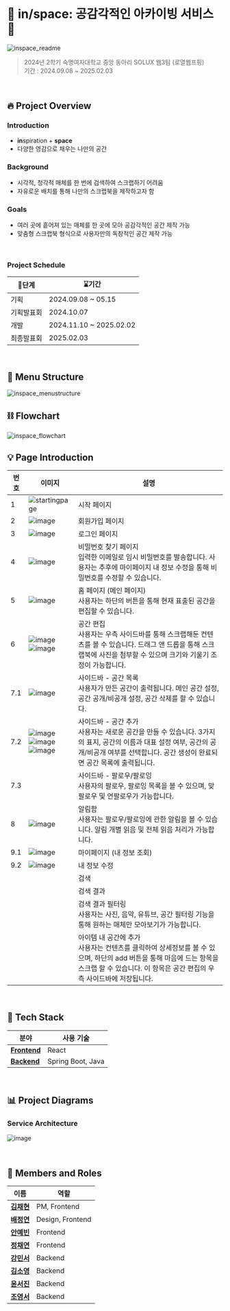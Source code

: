 # 📌 **in/space: 공감각적인 아카이빙 서비스** 📌

![inspace_readme](https://github.com/user-attachments/assets/d7d501d9-79b1-4fc3-a6be-12a3db0bf416)

> 2024년 2학기 숙명여자대학교 중앙 동아리 SOLUX 웹3팀 (로열웹프핑) <br />
> 기간 : 2024.09.08 ~ 2025.02.03 </br>

</br>

## 🔥 **Project Overview**

### Introduction
- **in**spiration + **space**
- 다양한 영감으로 채우는 나만의 공간

### Background
- 시각적, 청각적 매체를 한 번에 검색하여 스크랩하기 어려움
- 자유로운 배치를 통해 나만의 스크랩북을 제작하고자 함

### Goals
- 여러 곳에 흩어져 있는 매체를 한 곳에 모아 공감각적인 공간 제작 가능
- 맞춤형 스크랩북 형식으로 사용자만의 독창적인 공간 제작 가능


</br>

### Project Schedule

|    🚩단계           | ⌛기간              |
|----------------|------------------------|
| 기획           | 2024.09.08 ~ 05.15         |
| 기획발표회      | 2024.10.07              |
| 개발           | 2024.11.10 ~ 2025.02.02   |
| 최종발표회      | 2025.02.03               |

</br>

## 🧩 **Menu Structure**
![inspace_menustructure](https://github.com/user-attachments/assets/21f8ee15-6e3a-47db-8d36-7eda441870d4)


## ⛓️ **Flowchart**
![inspace_flowchart](https://github.com/user-attachments/assets/d50f2cfa-fee1-45b5-8ec2-f053aadd5d83)


## 💡 **Page Introduction**

| 번호 | 이미지 | 설명 |
|------|--------|------|
| 1 | ![startingpage](https://github.com/user-attachments/assets/c484eabe-ad78-464c-ac80-0e9031fa2bba) | 시작 페이지 |
| 2 | ![image](https://github.com/user-attachments/assets/b88fc7ef-bc3f-4511-be4c-a17799584d0c) | 회원가입 페이지 |
| 3 | ![image](https://github.com/user-attachments/assets/c43085cc-8a4b-4390-8744-5f4924bf973f) | 로그인 페이지 |
| 4 | ![image](https://github.com/user-attachments/assets/519d6f1a-21bc-4a89-926c-99aef7424c54) | 비밀번호 찾기 페이지 </br> 입력한 이메일로 임시 비밀번호를 발송합니다. 사용자는 추후에 마이페이지 내 정보 수정을 통해 비밀번호를 수정할 수 있습니다. |
| 5 | ![image](https://github.com/user-attachments/assets/02272daf-a386-4a00-a7bf-b0487bc53c1a) | 홈 페이지 (메인 페이지) </br> 사용자는 하단의 버튼을 통해 현재 표출된 공간을 편집할 수 있습니다. |
| 6 | ![image](https://github.com/user-attachments/assets/2b0b2fee-2ed7-4187-80a9-4ae2f20490de) </br> ![image](https://github.com/user-attachments/assets/19bc2d13-8506-422b-aeb2-cbb2241285b6) | 공간 편집 </br> 사용자는 우측 사이드바를 통해 스크랩해둔 컨텐츠를 볼 수 있습니다. 드래그 앤 드롭을 통해 스크랩북에 사진을 첨부할 수 있으며 크기와 기울기 조정이 가능합니다. |
| 7.1  | ![image](https://github.com/user-attachments/assets/41fd6ad0-3da0-4e17-804f-163fe98e5fb4) | 사이드바 - 공간 목록 </br> 사용자가 만든 공간이 출력됩니다. 메인 공간 설정, 공간 공개/비공개 설정, 공간 삭제를 할 수 있습니다. |
| 7.2  | ![image](https://github.com/user-attachments/assets/5808ee5c-35fa-4946-b8aa-62c002322cff) </br> ![image](https://github.com/user-attachments/assets/a060a325-47d6-41ad-80f5-9c865f6a09b7) </br> ![image](https://github.com/user-attachments/assets/2f4ab539-c2d1-42dc-9099-a66bf9a2f7e6) | 사이드바 - 공간 추가 </br> 사용자는 새로운 공간을 만들 수 있습니다. 3가지의 표지, 공간의 이름과 대표 설정 여부, 공간의 공개/비공개 여부를 선택합니다. 공간 생성이 완료되면 공간 목록에 출력됩니다. |
| 7.3  |  | 사이드바 - 팔로우/팔로잉 </br> 사용자의 팔로우, 팔로잉 목록을 볼 수 있으며, 맞팔로우 및 언팔로우가 가능합니다. |
| 8  | ![image](https://github.com/user-attachments/assets/fe99dffd-a399-4d05-9b6e-23a2b31e3ad4) | 알림함 </br> 사용자는 팔로우/팔로잉에 관한 알림을 볼 수 있습니다. 알림 개별 읽음 및 전체 읽음 처리가 가능합니다. |
| 9.1 | ![image](https://github.com/user-attachments/assets/644821d5-2d7a-4635-b757-b901c34cd019) | 마이페이지 (내 정보 조회) |
| 9.2 | ![image](https://github.com/user-attachments/assets/a611c69e-ce69-4804-bcaa-50ecf574b2fc) | 내 정보 수정 |
|  |  | 검색 |
|  |  | 검색 결과 |
|  |  | 검색 결과 필터링 </br> 사용자는 사진, 음악, 유튜브, 공간 필터링 기능을 통해 원하는 매체만 모아보기가 가능합니다. |
|  |  | 아이템 내 공간에 추가 </br> 사용자는 컨텐츠를 클릭하여 상세정보를 볼 수 있으며, 하단의 add 버튼을 통해 마음에 드는 항목을 스크랩 할 수 있습니다. 이 항목은 공간 편집의 우측 사이드바에 저장됩니다. |

</br>


## 🔧 **Tech Stack**

| **분야**       | **사용 기술**                                 | 
|----------------|---------------------------------------------|   
| **[Frontend](https://github.com/2024-2-SOLUX-in-space/inspace-frontend)**   | React                       |
| **[Backend](https://github.com/2024-2-SOLUX-in-space/inspace-backend)**    | Spring Boot, Java   

</br>

##  📊 **Project Diagrams**


### Service Architecture
![image](https://github.com/user-attachments/assets/b834b1c4-891e-49d1-8401-9e4ef62f0764)

</br>

## 👥 **Members and Roles**

| **이름**            | **역할**              |
|---------------------|-----------------------|
| [**김채현**](https://github.com/chaehyeon03)    | PM, Frontend |
| [**배정연**](https://github.com/bluishflame)  | Design, Frontend  |
| [**안예빈**](https://github.com/ye-bean) | Frontend |
| [**정채연**](https://github.com/chaeyeon-jung)     | Frontend  |
| [**강민서**](https://github.com/1224kang)     | Backend  |
| [**김소영**](https://github.com/soyoung2118)     | Backend  |
| [**윤서진**](https://github.com/Y00NSJ)     | Backend  |
| [**조영서**](https://github.com/jjwm10625)     | Backend  |

</br>
